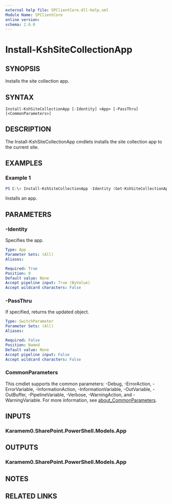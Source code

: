 ```yaml
---
external help file: SPClientCore.dll-help.xml
Module Name: SPClientCore
online version:
schema: 2.0.0
---
```


# Install-KshSiteCollectionApp

## SYNOPSIS
Installs the site collection app.

## SYNTAX

```
Install-KshSiteCollectionApp [-Identity] <App> [-PassThru] [<CommonParameters>]
```

## DESCRIPTION
The Install-KshSiteCollectionApp cmdlets installs the site collection app to the current site.

## EXAMPLES

### Example 1
```powershell
PS C:\> Install-KshSiteCollectionApp -Identity (Get-KshSiteCollectionApp -AppId 'fdee2390-48bf-409e-956a-20f11a0add59')
```

Installs an app.

## PARAMETERS

### -Identity
Specifies the app.

```yaml
Type: App
Parameter Sets: (All)
Aliases:

Required: True
Position: 0
Default value: None
Accept pipeline input: True (ByValue)
Accept wildcard characters: False
```

### -PassThru
If specified, returns the updated object.

```yaml
Type: SwitchParameter
Parameter Sets: (All)
Aliases:

Required: False
Position: Named
Default value: None
Accept pipeline input: False
Accept wildcard characters: False
```

### CommonParameters
This cmdlet supports the common parameters: -Debug, -ErrorAction, -ErrorVariable, -InformationAction, -InformationVariable, -OutVariable, -OutBuffer, -PipelineVariable, -Verbose, -WarningAction, and -WarningVariable. For more information, see [about_CommonParameters](http://go.microsoft.com/fwlink/?LinkID=113216).

## INPUTS

### Karamem0.SharePoint.PowerShell.Models.App

## OUTPUTS

### Karamem0.SharePoint.PowerShell.Models.App

## NOTES

## RELATED LINKS
